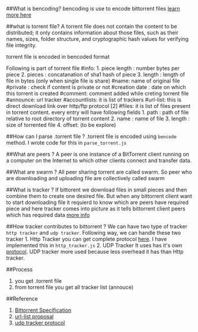 ##What is bencoding?
bencoding is use to encode bittorrent files
[learn more here](https://en.wikipedia.org/wiki/Bencoding)

##what is torrent file?
A torrent file does not contain the content to be distributed; it only contains
information about those files, such as their names, sizes, folder structure, and
cryptographic hash values for verifying file integrity.

torrent file is encoded in bencoded format

Following is part of torrent file
#info:
	1. piece length : number bytes per piece
	2. pieces : concatanation of sha1 hash of piece
	3. length : length of file in bytes (only when single file is share)
#name: name of original file
#private :  check if content is private or not
#creation date : date on which this torrent is created
#comment: comment added while creting torrent file
#announce:  url tracker
#accountlists:  it is list of trackers
#url-list: this is direct download link over http/ftp protocol [2]
#files: it is list of files present in torrent content. every entry will have following fields
	1. path : path of file relative to root directory of torrent content
	2. name : name of file
	3. length : size of torrented file
	4. offset: (to be explore)

##How can I parse .torrent file ?
.torrent file is encoded using `bencode` method. I wrote code for this in `parse_torrent.js`

##What are peers ? 
A peer is one instance of a BitTorrent client running on a computer on the Internet to which other clients connect and transfer data.

##What are swarm ?
All peer sharing torrent are called swarm. So peer who are downloading and uploading file are collectively called swarm

##What is tracker ?
If bittorent we download files in small pieces and then combine them to create
one desired file. But when any bittorrent client want to start downloading file it requierd to know which are peers have required piece and here tracker comes into picture as it tells bittorrent client peers which has required data 
[more info](https://en.wikipedia.org/wiki/BitTorrent_tracker)


##How tracker contributes to bittorrent ?
We can have two type of tracker `http tracker` and `udp tracker`. Following way, we can handle these two tracker
	1. Http Tracker
		you can get complete protocol [here](https://wiki.theory.org/BitTorrentSpecification#Tracker_HTTP.2FHTTPS_Protocol). I have implemented this in `http_tracker.js`
	2. UDP Tracker
		It uses has it's own [protocol](http://www.bittorrent.org/beps/bep_0015.html). UDP tracker more used because less overhead it has than Http tracker.

##Process
1. you get .torrent file
2. from torrent file you get all tracker list (annouce)

##Reference
1. [Bittorrent Specification](https://wiki.theory.org/BitTorrentSpecification)
2. [url-list proposal](http://getright.com/seedtorrent.html)
3. [udp tracker protocol](http://www.bittorrent.org/beps/bep_0015.html)
